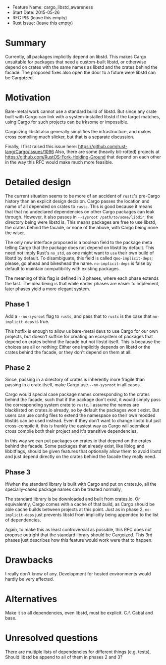 - Feature Name: cargo_libstd_awareness
- Start Date: 2015-05-26
- RFC PR: (leave this empty)
- Rust Issue: (leave this empty)

# Summary

Currently, all packages implicitly depend on libstd. This makes Cargo unsuitable for packages that
need a custom-built libstd, or otherwise depend on crates with the same names as libstd and the
crates behind the facade. The proposed fixes also open the door to a future were libstd can be
Cargoized.

# Motivation

Bare-metal work cannot use a standard build of libstd. But since any crate built with Cargo can link
with a system-installed libstd if the target matches, using Cargo for such projects can be irksome
or impossible.

Cargoizing libstd also generally simplifies the infrastructure, and makes cross compiling much
slicker, but that is a separate discussion.

Finally, I first raised this issue here: https://github.com/rust-lang/Cargo/issues/1096 Also, there
are some (heavily bit-rotted) projects at https://github.com/RustOS-Fork-Holding-Ground that depend
on each other in the way this RFC would make much more feasible.

# Detailed design

The current situation seems to be more of an accident of `rustc`'s pre-Cargo history than an
explicit design decision. Cargo passes the location and name of all depended on crates to `rustc`.
This is good because it means that that no undeclared dependencies on other Cargo packages can leak
through. However, it also passes in `--sysroot /path/to/some/libdir`, the directory being were
libstd is. This means packages are free to use libstd, the crates behind the facade, or none of the
above, with Cargo being none the wiser.

The only new interface proposed is a boolean field to the package meta telling Cargo that the
package does not depend on libstd by default. This need not imply Rust's `no_std`, as one might want
to `use` their own build of libstd by default. To disambiguate, this field is called
q`no-implicit-deps`; please, go ahead and bikeshead the name. `no-implicit-deps` is false by
default to maintain compatibility with existing packages.

The meaning of this flag is defined in 3 phases, where each phase extends the last. The idea being
is that while earlier phases are easier to implement, later phases yield a more elegant system.

## Phase 1

Add a `--no-sysroot` flag to `rustc`, and pass that to `rustc` is the case that `no-implicit-deps`
is true.

This hotfix is enough to allow us bare-metal devs to use Cargo for our own projects, but doesn't
suffice for creating an ecosystem of packages that depend on crates behind the facade but not libstd
itself. This is because the choices are all or nothing: Either one implicitly depends on libstd or
the crates behind the facade, or they don't depend on them at all.

## Phase 2

Since, passing in a directory of crates is inherently more fragile than passing in a crate
itself, make Cargo use `--no-sysroot` in all cases.

Cargo would special case package names corresponding to the crates behind the facade, such that if
the package don't exist, it would simply pass the corresponding system crate to `rustc`. I assume
the names are blacklisted on crates.io already, so by default the packages won't exist. But users
can use config files to extend the namespace so their own modded libstds can be used instead. Even
if they don't want to change libstd but just cross-compile it, this is frankly the easiest way as
Cargo will seemliest cross compile both their project and it's transitive dependencies.

In this way we can put packages on crates.io that depend on the crates behind the facade. Some
packages that already exist, like liblog and libbitflags, should be given features that optionally
allow them to avoid libstd and just depend directly on the crates behind the facade they really
need.

## Phase 3

If/when the standard library is built with Cargo and put on crates.io, all the specially-cased
package names can be treated normally,

The standard library is be downloaded and built from crates.io. Or equivalently, Cargo comes with a
cache of that build, as Cargo should be able cache builds between projects at this point. Just as in
phase 2, `no-implicit-deps` just prevents libstd from implicitly being appended to the list of
dependencies.

Again, to make this as least controversial as possible, this RFC does not propose outright that the
standard library should be Cargoized. This 3rd phases just describes how this feature would work
were that to happen.

# Drawbacks

I really don't know of any. Development for hosted environments would hardly be very affected.

# Alternatives

Make it so all dependencies, even libstd, must be explicit. C.f. Cabal and base.

# Unresolved questions

There are multiple lists of dependencies for different things (e.g. tests), Should libstd be append
to all of them in phases 2 and 3?
